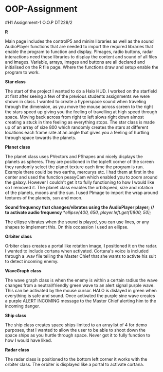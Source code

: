 # OOP-Assignment

#H1 Assignment-1 O.O.P DT228/2

**R**

Main page includes the controlP5 and minim libraries as well as the sound AudioPlayer functions that are needed to import the required libraries that enable the program to function and display. PImages, radio buttons, radar interactions need these libraries to display the content and sound of all files and images. Variable, arrays, images and buttons are all declared and initialised on the R file page. Where the functions draw and setup enable the program to work. 

**Star class**

The start of the project I wanted to do a Halo HUD. I worked on the starfield at first after seeing a few of the previous students assignments we were shown in class. I wanted to create a hyperspace sound when traveling through the dimension, as you 
move the mouse across screen to the right the stars speed up giving you the feeling of travelling at high speed through space. Moving back across from right to left slows right down almost creating a stuck in time feeling as everything stops. The star class is made up of an array of size 800 which randomly creates the stars at different locations each frame rate at an angle that gives you a feeling of hurtling through space towards the planets.

**Planet class**

The planet class uses PVectors and PShapes and nicely displays the planets as spheres. They are positioned in the topleft corner of the screen they randomly select the planet texture each time the program is run. Example there could be two earths, mercurys etc. I had them at first in the center and used the function peasyCam which enabled you to zoom around the galaxy. However I couldn't get it to fully functioning to how I would like so I removed it. The planet class enables the orbitspeed, size and rotation of the planets, moons and the sun. I used PImage to import the wrap around textures of the planets, sun and moon.

**Sound frequency that changes/vibrates using the AudioPlayer player; // to activate audio frequency**
**ellipse(400, 650, player.left.get(1)*800, 50);**

The ellipse vibrates when the sound is played, you can use lines, or any shapes to implement this. On this occassion I used an ellipse.

**Orbiter class**

Orbiter class creates a portal like rotation image, I positioned it on the radar. I wanted to include cortana when activated. Cortana's voice is included through a .wav file telling the Master Chief that she wants to activte his suit to detect incoming enemy.

**WaveGraph class**

The wave graph class is when the enemy is within a certain radius the wave changes from a neutral/friendly green wave to an alert signal purple wave. This can be activated by the mouse cursor. HALO is dislayed in green when everything is safe and sound. Once activated the purple sine wave creates a purple ALERT INCOMING message to the Master Chief alerting him to the incoming danger.

**Ship class**

The ship class creates space ships limited to an arraylist of 4 for demo purposes, that I wanted to allow the user to be able to shoot down the space ships as you hurtle through space. Never got it to fully function to how I would have liked.

**Radar class**

The radar class is positioned to the bottom left corner it works with the orbiter class. The orbiter is displayed like a portal to activate cortana. 





